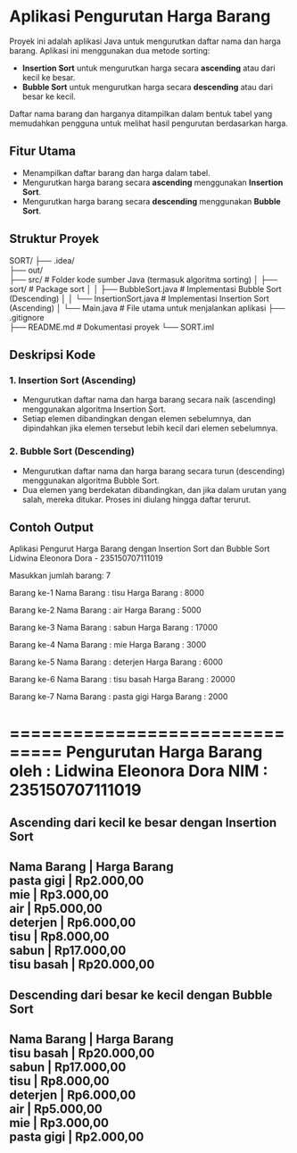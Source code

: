 # Aplikasi Pengurutan Harga Barang

Proyek ini adalah aplikasi Java untuk mengurutkan daftar nama dan harga barang. Aplikasi ini menggunakan dua metode sorting:
- **Insertion Sort** untuk mengurutkan harga secara **ascending** atau dari kecil ke besar.
- **Bubble Sort** untuk mengurutkan harga secara **descending** atau dari besar ke kecil.

Daftar nama barang dan harganya ditampilkan dalam bentuk tabel yang memudahkan pengguna untuk melihat hasil pengurutan berdasarkan harga.

## Fitur Utama

- Menampilkan daftar barang dan harga dalam tabel.
- Mengurutkan harga barang secara **ascending** menggunakan **Insertion Sort**.
- Mengurutkan harga barang secara **descending** menggunakan **Bubble Sort**.

## Struktur Proyek
SORT/
├── .idea/               
├── out/                 
├── src/                 # Folder kode sumber Java (termasuk algoritma sorting)
│   ├── sort/            # Package sort
│   │   ├── BubbleSort.java  # Implementasi Bubble Sort (Descending)
│   │   └── InsertionSort.java  # Implementasi Insertion Sort (Ascending)
│   └── Main.java        # File utama untuk menjalankan aplikasi
├── .gitignore           
├── README.md            # Dokumentasi proyek
└── SORT.iml  

## Deskripsi Kode

### 1. **Insertion Sort (Ascending)**
- Mengurutkan daftar nama dan harga barang secara naik (ascending) menggunakan algoritma Insertion Sort.
- Setiap elemen dibandingkan dengan elemen sebelumnya, dan dipindahkan jika elemen tersebut lebih kecil dari elemen sebelumnya.

### 2. **Bubble Sort (Descending)**
- Mengurutkan daftar nama dan harga barang secara turun (descending) menggunakan algoritma Bubble Sort.
- Dua elemen yang berdekatan dibandingkan, dan jika dalam urutan yang salah, mereka ditukar. Proses ini diulang hingga daftar terurut.

## Contoh Output

Aplikasi Pengurut Harga Barang
dengan Insertion Sort dan Bubble Sort
Lidwina Eleonora Dora - 235150707111019

Masukkan jumlah barang:
7

Barang ke-1
Nama Barang		: tisu
Harga Barang	: 8000

Barang ke-2
Nama Barang		: air
Harga Barang	: 5000

Barang ke-3
Nama Barang		: sabun
Harga Barang	: 17000

Barang ke-4
Nama Barang		: mie
Harga Barang	: 3000

Barang ke-5
Nama Barang		: deterjen
Harga Barang	: 6000

Barang ke-6
Nama Barang		: tisu basah
Harga Barang	: 20000

Barang ke-7
Nama Barang		: pasta gigi
Harga Barang	: 2000

===============================
Pengurutan Harga Barang
oleh	: Lidwina Eleonora Dora
NIM		: 235150707111019
===============================

Ascending dari kecil ke besar dengan Insertion Sort
---------------------------------------------------
Nama Barang               | Harga Barang       
pasta gigi                | Rp2.000,00         
mie                       | Rp3.000,00         
air                       | Rp5.000,00         
deterjen                  | Rp6.000,00         
tisu                      | Rp8.000,00         
sabun                     | Rp17.000,00        
tisu basah                | Rp20.000,00        
---------------------------------------------------

Descending dari besar ke kecil dengan Bubble Sort
-------------------------------------------------
Nama Barang               | Harga Barang       
tisu basah                | Rp20.000,00        
sabun                     | Rp17.000,00        
tisu                      | Rp8.000,00         
deterjen                  | Rp6.000,00         
air                       | Rp5.000,00         
mie                       | Rp3.000,00         
pasta gigi                | Rp2.000,00         
-------------------------------------------------
